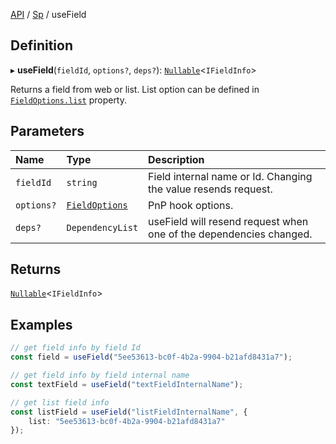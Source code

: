 [API](API/index.md) / [Sp](API/index.md#sp) / useField

## Definition

▸ **useField**(`fieldId`, `options?`, `deps?`): [`Nullable`](NullableT.md#nullable)<`IFieldInfo`\>

Returns a field from web or list. List option can be defined in [`FieldOptions.list`](FieldOptions.md#list) property.

## Parameters

| Name | Type | Description |
| :------ | :------ | :------ |
| `fieldId` | `string` | Field internal name or Id. Changing the value resends request. |
| `options?` | [`FieldOptions`](FieldOptions.md) | PnP hook options. |
| `deps?` | `DependencyList` | useField will resend request when one of the dependencies changed. |

## Returns

[`Nullable`](NullableT.md#nullable)<`IFieldInfo`\>

## Examples

```typescript
// get field info by field Id
const field = useField("5ee53613-bc0f-4b2a-9904-b21afd8431a7");

// get field info by field internal name
const textField = useField("textFieldInternalName");

// get list field info
const listField = useField("listFieldInternalName", {
	list: "5ee53613-bc0f-4b2a-9904-b21afd8431a7"
});
```
